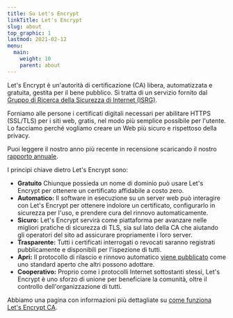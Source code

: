 ```yaml
---
title: Su Let's Encrypt
linkTitle: Let's Encrypt
slug: about
top_graphic: 1
lastmod: 2021-02-12
menu:
  main:
    weight: 10
    parent: about
---
```


Let's Encrypt è un'autorità di certificazione (CA) libera, automatizzata e gratuita, gestita per il bene pubblico. Si tratta di un servizio fornito dal [Gruppo di Ricerca della Sicurezza di Internet (ISRG)](https://www.abetterinternet.org/).

Forniamo alle persone i certificati digitali necessari per abilitare HTTPS (SSL/TLS) per i siti web, gratis, nel modo più semplice possibile per l'utente. Lo facciamo perché vogliamo creare un Web più sicuro e rispettoso della privacy.

Puoi leggere il nostro anno più recente in recensione scaricando il nostro [rapporto annuale](https://www.abetterinternet.org/annual-reports/).

I principi chiave dietro Let's Encrypt sono:

* <strong>Gratuito</strong> Chiunque possieda un nome di dominio può usare Let's Encrypt per ottenere un certificato affidabile a costo zero.
* <strong>Automatico:</strong> Il software in esecuzione su un server web può interagire con Let's Encrypt per ottenere indolore un certificato, configurarlo in sicurezza per l'uso, e prendere cura del rinnovo automaticamente.
* <strong>Sicuro:</strong> Let's Encrypt servirà come piattaforma per avanzare nelle migliori pratiche di sicurezza di TLS, sia sul lato della CA che aiutando gli operatori del sito ad assicurare propriamente i loro server.
* <strong>Trasparente:</strong> Tutti i certificati interrogati o revocati saranno registrati pubblicamente e disponibili per l'ispezione di tutti.
* <strong>Apri:</strong> Il protocollo di rilascio e rinnovo automatico [viene pubblicato](https://tools.ietf.org/html/rfc8555) come uno standard aperto che altri possono adottare.
* <strong>Cooperativo:</strong> Proprio come i protocolli Internet sottostanti stessi, Let's Encrypt è uno sforzo di unione per beneficiare la comunità, oltre il controllo dell'organizzazione di tutti.

Abbiamo una pagina con informazioni più dettagliate su [come funziona Let's Encrypt CA](/how-it-works).

